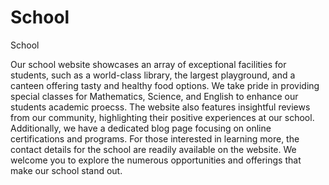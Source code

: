 # School

School

Our school website showcases an array of exceptional facilities for students, such as a world-class library, the largest playground, and a canteen offering tasty and healthy food options. We take pride in providing special classes for Mathematics, Science, and English to enhance our students academic proecss. The website also features insightful reviews from our community, highlighting their positive experiences at our school. Additionally, we have a dedicated blog page focusing on online certifications and programs. For those interested in learning more, the contact details for the school are readily available on the website. We welcome you to explore the numerous opportunities and offerings that make our school stand out.
